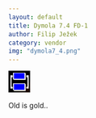 ```yaml
---
layout: default
title: Dymola 7.4 FD-1
author: Filip Ježek
category: vendor
img: "dymola7_4.png"
---
```


![cover image](Dymola7_4.png "Dymola logo")

Old is gold..